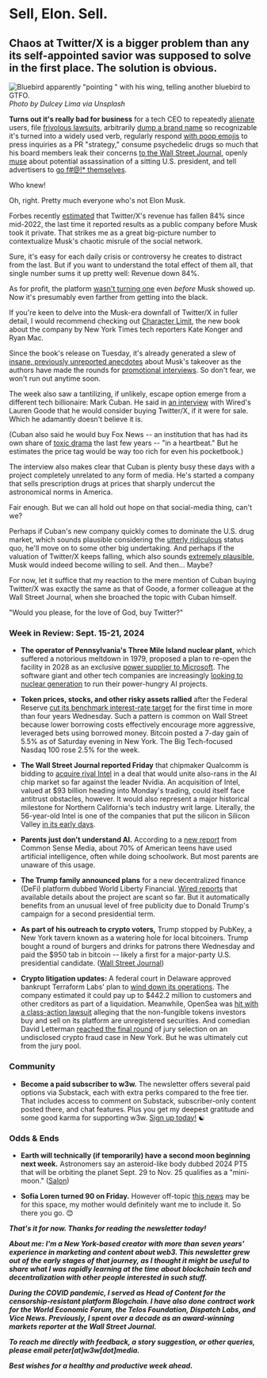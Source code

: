 # Sell, Elon. Sell.
## Chaos at Twitter/X is a bigger problem than any its self-appointed savior was supposed to solve in the first place. The solution is obvious.

![Bluebird apparently "pointing " with his wing, telling another bluebird to GTFO.](https://blog.pmckay.com/img/dulcey-lima-2700.jpg)
*Photo by Dulcey Lima via Unsplash*

**Turns out it's really bad for business** for a tech CEO to repeatedly [alienate](https://www.nbcnews.com/tech/elon-musk-black-twitter-influencers-hate-speech-rcna59474) users, file [frivolous lawsuits](https://www.nbcnews.com/tech/tech-news/elon-musk-x-twitter-ccdh-lawsuit-rcna144960), arbitrarily [dump a brand name](https://www.forbes.com/sites/marcuscollins/2023/07/30/the-real-lesson-to-be-learned-from-twitters-rebrand/) so recognizable it's turned into a widely used verb, regularly respond [with poop emojis](https://mashable.com/article/twitter-press-poop-emoji) to press inquiries as a PR "strategy," consume psychedelic drugs so much that his board members leak their concerns [to the Wall Street Journal](https://www.wsj.com/business/elon-musk-illegal-drugs-e826a9e1?st=qxMiDo&reflink=desktopwebshare_permalink), openly [muse](https://www.msn.com/en-us/news/other/secret-service-is-investigating-elon-musk-s-biden-kamala-assassination-tweet/ar-AA1qR5Q4) about potential assassination of a sitting U.S. president, and tell advertisers to [go f#@!* themselves](https://www.theverge.com/2023/11/29/23981928/elon-musk-ad-boycott-go-fuck-yourself-destroy-x).

Who knew!

Oh, right. Pretty much everyone who's not Elon Musk.

Forbes recently [estimated](https://news.google.com/read/CBMitAFBVV95cUxPZ2laOFZvU3Z5VmptTktmdWNEQWZOQkh1dk93a19BcHcwZURia2lQdVU2UHp0blVaSWFTYXBaTm90U3EtZXIyRG51UnFKN2tFY3l3U2xkazh0NnQtTTZ1LTN1c0F3UVlyTHdXUUJFWlZYd3RKZTg1cHJXT2F0ckoxWDZvOXhfMjdmWmJ1RDAxMDNzTFZjTTBkYXVlLUt4ZGhPbHRmdmhfYVRGSV9KbFFoSTUyYjU?hl=en-US&gl=US&ceid=US%3Aen) that Twitter/X's revenue has fallen 84% since mid-2022, the last time it reported results as a public company before Musk took it private. That strikes me as a great big-picture number to contextualize Musk's chaotic misrule of the social network.

Sure, it's easy for each daily crisis or controversy he creates to distract from the last. But if you want to understand the total effect of them all, that single number sums it up pretty well: Revenue down 84%.

As for profit, the platform [wasn't turning one](https://www.npr.org/2022/07/22/1112821653/twitter-earnings-2-quarter) even *before* Musk showed up. Now it's presumably even farther from getting into the black.

If you're keen to delve into the Musk-era downfall of Twitter/X in fuller detail, I would recommend checking out [Character Limit](https://www.amazon.com/Character-Limit-Elon-Destroyed-Twitter/dp/B0CXB7DKWP/ref=sr_1_1?sr=8-1), the new book about the company by New York Times tech reporters Kate Konger and Ryan Mac.

Since the book's release on Tuesday, it's already generated a slew of [insane, previously unreported anecdotes](https://www.msn.com/en-us/money/news/new-book-reveals-elon-musks-twitter-buy-fumble-and-mix-up-over-grimes-baby-name/ar-AA1qAkMF) about Musk's takeover as the authors have made the rounds for [promotional interviews](https://www.cnbc.com/video/2024/09/17/elon-musks-x-is-a-financial-disaster-co-authors-of-new-book-character-limit-say.html?os=os). So don't fear, we won't run out anytime soon.

The week also saw a tantilizing, if unlikely, escape option emerge from a different tech billionaire: Mark Cuban. He said in [an interview](https://news.google.com/read/CBMi0wFBVV95cUxObHBCZnp3aS00LWRHTEpTUGFNOVA3RUZ4SFpVekYzeEtPanJlT3ctdUdpVnBtajVDTV82dEJ5Vkx5dVREdXdTWmxoM1ZhT3FaWFVuUzFKcTNTM0NUWENZLWtsUFlEdnZyVUpRc0d4X2pwZ3g2R2JfMlVrVGM3MGR4OVU2OXppUXVCSExpb3pfSWl3QmdUc2FfSG5Va2FLeGoxMHBtREhCRURfTm9jTG54M3JHX3ZqU1dqanNLTDJxMm9CUUg5LXliVUp6eWREbWRITWV3?hl=en-US&gl=US&ceid=US%3Aen) with Wired's Lauren Goode that he would consider buying Twitter/X, if it were for sale. Which he adamantly doesn't believe it is.

(Cuban also said he would buy Fox News --  an institution that has had its own share of [toxic drama](https://www.reuters.com/legal/dominions-defamation-case-against-fox-poised-trial-after-delay-2023-04-18/) the last few years -- "in a heartbeat." But he estimates the price tag would be way too rich for even his pocketbook.)

The interview also makes clear that Cuban is plenty busy these days with a project completely unrelated to any form of media. He's started a company that sells prescription drugs at prices that sharply undercut the astronomical norms in America.

Fair enough. But we can all hold out hope on that social-media thing, can't we?

Perhaps if Cuban's new company quickly comes to dominate the U.S. drug market, which sounds plausible considering the [utterly ridiculous](https://www.youtube.com/watch?v=25Tg41ZdjUk) status quo, he'll move on to some other big undertaking. And perhaps if the valuation of Twitter/X keeps falling, which also sounds [extremely plausible](https://arstechnica.com/tech-policy/2024/01/since-elon-musks-twitter-purchase-firm-reportedly-lost-72-of-its-value/), Musk would indeed become willing to sell. And then... Maybe?

For now, let it suffice that my reaction to the mere mention of Cuban buying Twitter/X was exactly the same as that of Goode, a former colleague at the Wall Street Journal, when she broached the topic with Cuban himself.

"Would you please, for the love of God, buy Twitter?"

### Week in Review: Sept. 15-21, 2024

- **The operator of Pennsylvania's Three Mile Island nuclear plant,** which suffered a notorious meltdown in 1979, proposed a plan to re-open the facility in 2028 as an exclusive [power supplier to Microsoft](https://www.cnn.com/2024/09/20/energy/three-mile-island-microsoft-ai/index.html). The software giant and other tech companies are increasingly [looking to nuclear generation](https://medium.com/@peteramckay/whos-the-power-hog-now-9b4dbb973a1e) to run their power-hungry AI projects.

- **Token prices, stocks, and other risky assets rallied** after the Federal Reserve [cut its benchmark interest-rate target](https://www.msn.com/en-us/money/markets/heres-how-the-feds-rate-cut-today-may-impact-your-finances/ar-AA1qHlD4) for the first time in more than four years Wednesday. Such a pattern is common on Wall Street because lower borrowing costs effectively encourage more aggressive, leveraged bets using borrowed money. Bitcoin posted a 7-day gain of 5.5% as of Saturday evening in New York. The Big Tech-focused Nasdaq 100 rose 2.5% for the week.

- **The Wall Street Journal reported Friday** that chipmaker Qualcomm is bidding to [acquire rival Intel](https://www.wsj.com/business/deals/qualcomm-approached-intel-about-a-takeover-in-recent-days-fa114f9d?st=Cwx6DX&reflink=desktopwebshare_permalink) in a deal that would unite also-rans in the AI chip market so far against the leader Nvidia. An acquisition of Intel, valued at $93 billion heading into Monday's trading, could itself face antitrust obstacles, however. It would also represent a major historical milestone for Northern California's tech industry writ large. Literally, the 56-year-old Intel is one of the companies that put the silicon in Silicon Valley [in its early days](https://en.wikipedia.org/wiki/Timeline_of_Intel).

- **Parents just don't understand AI.** According to a [new report](https://www.commonsensemedia.org/sites/default/files/research/report/2024-the-dawn-of-the-ai-era_final-release-for-web.pdf) from Common Sense Media, about 70% of American teens have used artificial intelligence, often while doing schoolwork. But most parents are unaware of this usage.

- **The Trump family announced plans** for a new decentralized finance (DeFi) platform dubbed World Liberty Financial. [Wired reports](https://www.wired.com/story/trump-world-liberty-financial-crypto-defi/) that available details about the project are scant so far. But it automatically benefits from an unusual level of free publicity due to Donald Trump's campaign for a second presidential term.

- **As part of his outreach to crypto voters,** Trump stopped by PubKey, a New York tavern known as a watering hole for local bitcoiners. Trump bought a round of burgers and drinks for patrons there Wednesday and paid the $950 tab in bitcoin -- likely a first for a major-party U.S. presidential candidate. ([Wall Street Journal](https://www.wsj.com/politics/elections/that-time-donald-trump-walked-into-a-bar-and-bought-a-round-using-bitcoin-92cf6dd0?reflink=desktopwebshare_permalink))

- **Crypto litigation updates:** A federal court in Delaware approved bankrupt Terraform Labs' plan to [wind down its operations](https://www.reuters.com/technology/terraform-labs-approved-bankruptcy-wind-down-after-us-sec-settlement-2024-09-19/). The company estimated it could pay up to $442.2 million to customers and other creditors as part of a liquidation. Meanwhile, OpenSea was [hit with a class-action lawsuit](https://decrypt.co/250564/opensea-nft-marketplace-class-action-suit-securities) alleging that the non-fungible tokens investors buy and sell on its platform are unregistered securities. And comedian David Letterman [reached the final round](https://abcnews.go.com/US/wireStory/jury-duty-david-letterman-auditioned-role-113743856) of jury selection on an undisclosed crypto fraud case in New York. But he was ultimately cut from the jury pool.

### Community

- **Become a paid subscriber to w3w.** The newsletter offers several paid options via Substack, each with extra perks compared to the free tier. That includes access to comment on Substack, subscriber-only content posted there, and chat features. Plus you get my deepest gratitude and some good karma for supporting w3w. [Sign up today!](https://w3wnews.substack/subscribe) ☯️

### Odds & Ends

- **Earth will technically (if temporarily) have a second moon beginning next week.** Astronomers say an asteroid-like body dubbed 2024 PT5 that will be orbiting the planet Sept. 29 to Nov. 25 qualifies as a "mini-moon." ([Salon](https://www.salon.com/2024/09/20/lunar-guest-earth-is-getting-a-second-moon-for-two-months/))

- **Sofia Loren turned 90 on Friday.** However off-topic [this news](https://www.yahoo.com/news/sophia-loren-turns-90-italian-124521422.html) may be for this space, my mother would definitely want me to include it. So there you go. 😊

_**That's it for now. Thanks for reading the newsletter today!**_

_**About me: I'm a New York-based creator with more than seven years' experience in marketing and content about web3. This newsletter grew out of the early stages of that journey, as I thought it might be useful to share what I was rapidly learning at the time about blockchain tech and decentralization with other people interested in such stuff.**_

 _**During the COVID pandemic, I served as Head of Content for the censorship-resistant platform Blogchain. I have also done contract work for the World Economic Forum, the Telos Foundation, Dispatch Labs, and Vice News. Previously, I spent over a decade as an award-winning markets reporter at the Wall Street Journal.**_

 _**To reach me directly with feedback, a story suggestion, or other queries, please email peter[at]w3w[dot]media.**_

 _**Best wishes for a healthy and productive week ahead.**_
